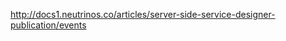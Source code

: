 <a href="http://docs1.neutrinos.co/articles/server-side-service-designer-publication/events" target="_blank">http://docs1.neutrinos.co/articles/server-side-service-designer-publication/events</a>
